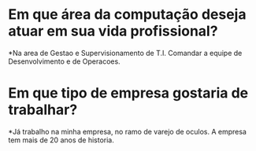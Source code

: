 # Em que área da computação deseja atuar em sua vida profissional?
*Na area de Gestao e Supervisionamento de T.I. Comandar a equipe de Desenvolvimento e de Operacoes.

# Em que tipo de empresa gostaria de trabalhar?
*Já trabalho na minha empresa, no ramo de varejo de oculos. A empresa tem mais de 20 anos de historia.
